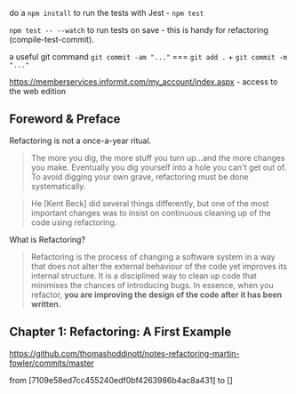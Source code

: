 do a `npm install` to run the tests with Jest - `npm test` 

`npm test -- --watch` to run tests on save - this is handy for refactoring (compile-test-commit).

a useful git command `git commit -am "..."` === `git add .` + `git commit -m "..."`

https://memberservices.informit.com/my_account/index.aspx - access to the web edition

## Foreword & Preface

Refactoring is not a once-a-year ritual.

> The more you dig, the more stuff you turn up...and the more changes you make. Eventually you dig yourself into a hole you can't get out of. To avoid digging your own grave, refactoring must be done systematically. 

> He [Kent Beck] did several things differently, but one of the most important changes was to insist on continuous cleaning up of the code using refactoring.

What is Refactoring?

> Refactoring is the process of changing a software system in a way that does not alter the external behaviour of the code yet improves its internal structure. It is a disciplined way to clean up code that minimises the chances of introducing bugs. In essence, when you refactor, **you are improving the design of the code after it has been written.**

## Chapter 1: Refactoring: A First Example

https://github.com/thomashoddinott/notes-refactoring-martin-fowler/commits/master

from [7109e58ed7cc455240edf0bf4263986b4ac8a431] to []

